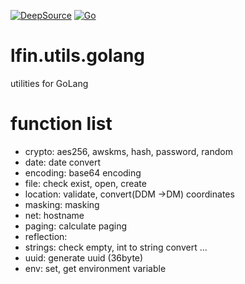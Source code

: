 [![DeepSource](https://deepsource.io/gh/lfin-open/lfin.utils.golang.svg/?label=active+issues&show_trend=true&token=X_N6yHamPQT9n3u955Ey4KPY)](https://deepsource.io/gh/lfin-open/lfin.utils.golang/?ref=repository-badge)
[![Go](https://github.com/lfin-open/lfin.utils.golang/actions/workflows/go_test_report_deepsource.yml/badge.svg)](https://github.com/lfin-open/lfin.utils.golang/actions/workflows/go_test_report_deepsource.yml)

# lfin.utils.golang
utilities for GoLang

# function list
- crypto: aes256, awskms, hash, password, random
- date: date convert 
- encoding: base64 encoding 
- file: check exist, open, create
- location: validate, convert(DDM ->DM) coordinates
- masking: masking 
- net: hostname
- paging: calculate paging 
- reflection: 
- strings: check empty, int to string convert ...
- uuid: generate uuid (36byte)
- env: set, get environment variable